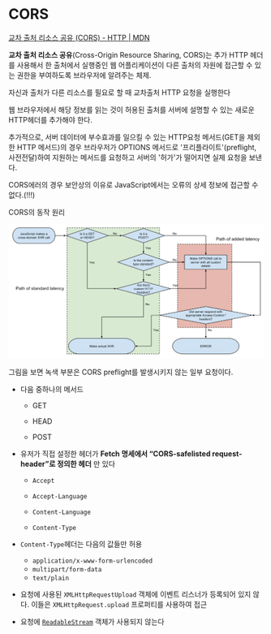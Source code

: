 # CORS

[교차 출처 리소스 공유 (CORS) - HTTP | MDN](https://developer.mozilla.org/ko/docs/Web/HTTP/CORS)

**교차 출처 리소스 공유**(Cross-Origin Resource Sharing, CORS)는 추가 HTTP 헤더를 사용해서 한 출처에서 실행중인 웹 어플리케이션이 다른 출처의 자원에 접근할 수 있는 권한을 부여하도록 브라우저에 알려주는 체제.

자신과 출처가 다른 리소스를 필요로 할 때 교차출처 HTTP 요청을 실행한다

웹 브라우저에서 해당 정보를 읽는 것이 허용된 출처를 서버에 설명할 수 있는 새로운 HTTP헤더를 추가해야 한다.

추가적으로, 서버 데이터에 부수효과를 일으킬 수 있는 HTTP요청 메서드(GET을 제외한 HTTP 메서드)의 경우 브라우저가 OPTIONS 메서드로 '프리플라이트'(preflight, 사전전달)하여 지원하는 메서드를 요청하고 서버의 '허가'가 떨어지면 실제 요청을 보낸다.

CORS에러의 경우 보안상의 이유로 JavaScript에서는 오류의 상세 정보에 접근할 수 없다.(!!!)

CORS의 동작 원리

![Flowchart showing Simple and Preflight XHR.svg](./assets_CORS/1920px-Flowchart_showing_Simple_and_Preflight_XHR.svg.png)

그림을 보면 녹색 부분은 CORS preflight를 발생시키지 않는 일부 요청이다.

- 다음 중하나의 메서드
  
  - GET
  
  - HEAD
  
  - POST

- 유저가 직접 설정한 헤더가 **Fetch 명세에서 “CORS-safelisted request-header”로 정의한 헤더** 만 있다
  
  - `Accept`
  
  - `Accept-Language`
  
  - `Content-Language`
  
  - `Content-Type`

- `Content-Type`헤더는 다음의 값들만 허용
  
  - `application/x-www-form-urlencoded`
  - `multipart/form-data`
  - `text/plain`

- 요청에 사용된 `XMLHttpRequestUpload` 객체에 이벤트 리스너가 등록되어 있지 않다. 이들은 `XMLHttpRequest.upload` 프로퍼티를 사용하여 접근

- 요청에 [`ReadableStream`](https://developer.mozilla.org/ko/docs/Web/API/ReadableStream) 객체가 사용되지 않는다
